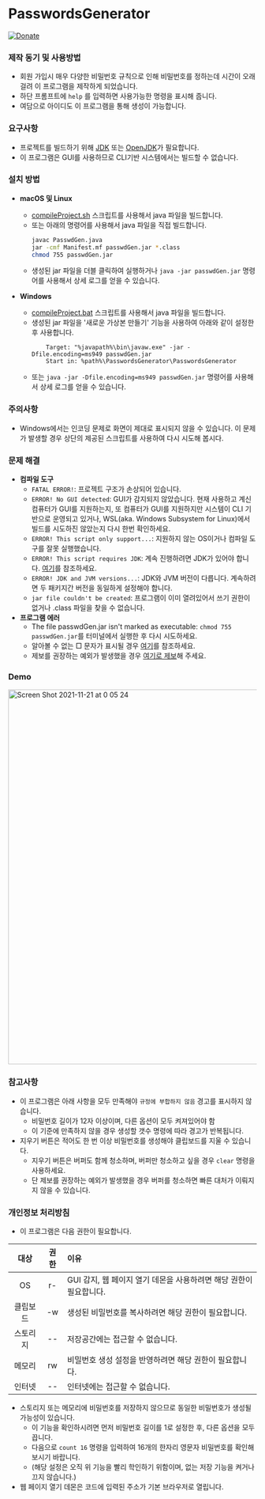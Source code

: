 # PasswordsGenerator
[![Donate](https://img.shields.io/badge/Donate-PayPal-green.svg)](https://paypal.me/hmDonate)
### 제작 동기 및 사용방법
- 회원 가입시 매우 다양한 비밀번호 규칙으로 인해 비밀번호를 정하는데 시간이 오래걸려 이 프로그램을 제작하게 되었습니다.
- 하단 프롬프트에 `help` 를 입력하면 사용가능한 명령을 표시해 줍니다.
- 여담으로 아이디도 이 프로그램을 통해 생성이 가능합니다.

### 요구사항
- 프로젝트를 빌드하기 위해 [JDK](https://www.oracle.com/kr/java/technologies/downloads/) 또는 [OpenJDK](https://openjdk.org)가 필요합니다.
- 이 프로그램은 GUI를 사용하므로 CLI기반 시스템에서는 빌드할 수 없습니다.

### 설치 방법
- **macOS 및 Linux**
  - [compileProject.sh](https://github.com/unstable-code/PasswordsGenerator/blob/master/compileProject.sh) 스크립트를 사용해서 java 파일을 빌드합니다.
  - 또는 아래의 명령어를 사용해서 java 파일을 직접 빌드합니다.
    ``` bash
    javac PasswdGen.java
    jar -cmf Manifest.mf passwdGen.jar *.class
    chmod 755 passwdGen.jar
    ```
  - 생성된 jar 파일을 더블 클릭하여 실행하거나 `java -jar passwdGen.jar` 명령어를 사용해서 상세 로그를 얻을 수 있습니다.

- **Windows**
  - [compileProject.bat](https://github.com/unstable-code/PasswordsGenerator/blob/master/compileProject.bat) 스크립트를 사용해서 java 파일을 빌드합니다.
  - 생성된 jar 파일을 '새로운 가상본 만들기' 기능을 사용하여 아래와 같이 설정한 후 사용합니다.
    ```
        Target: "%javapath%\bin\javaw.exe" -jar -Dfile.encoding=ms949 passwdGen.jar
        Start in: %path%\PasswordsGenerator\PasswordsGenerator
    ```
  - 또는 `java -jar -Dfile.encoding=ms949 passwdGen.jar` 명령어를 사용해서 상세 로그를 얻을 수 있습니다.

### 주의사항
- Windows에서는 인코딩 문제로 화면이 제대로 표시되지 않을 수 있습니다. 이 문제가 발생할 경우 상단의 제공된 스크립트를 사용하여 다시 시도해 봅시다.

### 문제 해결
- **컴파일 도구**
  - `FATAL ERROR!`: 프로젝트 구조가 손상되어 있습니다.
  - `ERROR! No GUI detected`: GUI가 감지되지 않았습니다. 현재 사용하고 계신 컴퓨터가 GUI를 지원하는지, 또 컴퓨터가 GUI를 지원하지만 시스템이 CLI 기반으로 운영되고 있거나, WSL(aka. Windows Subsystem for Linux)에서 빌드를 시도하진 않았는지 다시 한번 확인하세요.
  - `ERROR! This script only support...`: 지원하지 않는 OS이거나 컴파일 도구를 잘못 실행했습니다.
  - `ERROR! This script requires JDK`: 계속 진행하려면 JDK가 있어야 합니다. [여기](https://github.com/unstable-code/PasswordsGenerator#%EC%9A%94%EA%B5%AC%EC%82%AC%ED%95%AD)를 참조하세요.
  - `ERROR! JDK and JVM versions...`: JDK와 JVM 버전이 다릅니다. 계속하려면 두 패키지간 버전을 동일하게 설정해야 합니다.
  - `jar file couldn't be created`: 프로그램이 이미 열려있어서 쓰기 권한이 없거나 .class 파일을 찾을 수 없습니다.
- **프로그램 에러**
  - The file passwdGen.jar isn't marked as executable: `chmod 755 passwdGen.jar`를 터미널에서 실행한 후 다시 시도하세요.
  - 알아볼 수 없는 □ 문자가 표시될 경우 [여기](https://github.com/unstable-code/PasswordsGenerator#%EC%A3%BC%EC%9D%98%EC%82%AC%ED%95%AD)를 참조하세요.
  - 제보를 권장하는 예외가 발생했을 경우 [여기로 제보](https://github.com/unstable-code/PasswordsGenerator/issues)해 주세요.

### Demo
<img width="758" alt="Screen Shot 2021-11-21 at 0 05 24" src="https://user-images.githubusercontent.com/25660580/142732280-c83b466b-8764-4a0d-bde9-ffd300e81dee.png">

### 참고사항
- 이 프로그램은 아래 사항을 모두 만족해야 `규정에 부합하지 않음` 경고를 표시하지 않습니다.
  - 비밀번호 길이가 12자 이상이며, 다른 옵션이 모두 켜져있어야 함
  - 이 기준에 만족하지 않을 경우 생성할 갯수 명령에 따라 경고가 반복됩니다.
- 지우기 버튼은 적어도 한 번 이상 비밀번호를 생성해야 클립보드를 지울 수 있습니다.
  - 지우기 버튼은 버퍼도 함께 청소하며, 버퍼만 청소하고 싶을 경우 `clear` 명령을 사용하세요.
  - 단 제보를 권장하는 예외가 발생했을 경우 버퍼를 청소하면 빠른 대처가 이뤄지지 않을 수 있습니다.

### 개인정보 처리방침
- 이 프로그램은 다음 권한이 필요합니다.

|대상|권한|이유|
|:--:|:-------:|:--|
|OS|r-|GUI 감지, 웹 페이지 열기 데몬을 사용하려면 해당 권한이 필요합니다.|
|클립보드|-w|생성된 비밀번호를 복사하려면 해당 권한이 필요합니다.|
|스토리지|--|저장공간에는 접근할 수 없습니다.|
|메모리|rw|비밀번호 생성 설정을 반영하려면 해당 권한이 필요합니다.|
|인터넷|--|인터넷에는 접근할 수 없습니다.|

  - 스토리지 또는 메모리에 비밀번호를 저장하지 않으므로 동일한 비밀번호가 생성될 가능성이 있습니다.
    - 이 기능을 확인하시려면 먼저 비밀번호 길이를 1로 설정한 후, 다른 옵션을 모두 끕니다.
    - 다음으로 `count 16` 명령을 입력하여 16개의 한자리 영문자 비밀번호를 확인해 보시기 바랍니다.
    - (해당 설정은 오직 위 기능을 빨리 학인하기 위함이며, 없는 저장 기능을 켜거나 끄지 않습니다.)
  - 웹 페이지 열기 데몬은 코드에 입력된 주소가 기본 브라우저로 열립니다.

